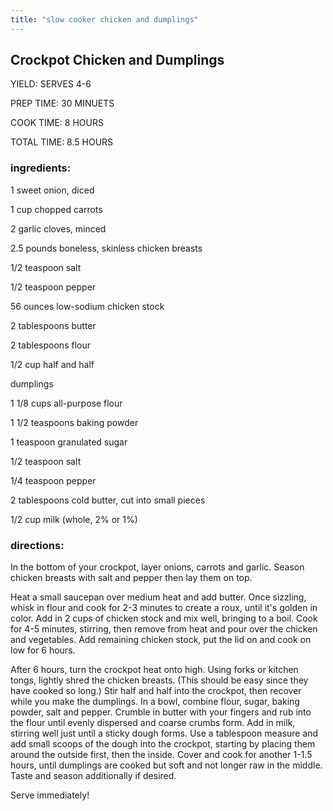 ```yaml
--- 
title: "slow cooker chicken and dumplings"
---
```

## Crockpot Chicken and Dumplings

YIELD: SERVES 4-6

PREP TIME: 30 MINUETS

COOK TIME: 8 HOURS

TOTAL TIME: 8.5 HOURS

### ingredients:

1 sweet onion, diced

1 cup chopped carrots

2 garlic cloves, minced

2.5 pounds boneless, skinless chicken breasts

1/2 teaspoon salt

1/2 teaspoon pepper

56 ounces low-sodium chicken stock

2 tablespoons butter

2 tablespoons flour

1/2 cup half and half

dumplings

1 1/8 cups all-purpose flour

1 1/2 teaspoons baking powder

1 teaspoon granulated sugar

1/2 teaspoon salt

1/4 teaspoon pepper

2 tablespoons cold butter, cut into small pieces

1/2 cup milk (whole, 2% or 1%)

### directions:

In the bottom of your crockpot, layer onions, carrots and garlic. Season chicken breasts with salt and pepper then lay them on top.

Heat a small saucepan over medium heat and add butter. Once sizzling, whisk in flour and cook for 2-3 minutes to create a roux, until it's golden in color. Add in 2 cups of chicken stock and mix well, bringing to a boil. Cook for 4-5 minutes, stirring, then remove from heat and pour over the chicken and vegetables. Add remaining chicken stock, put the lid on and cook on low for 6 hours.

After 6 hours, turn the crockpot heat onto high. Using forks or kitchen tongs, lightly shred the chicken breasts. (This should be easy since they have cooked so long.) Stir half and half into the crockpot, then recover while you make the dumplings. In a bowl, combine flour, sugar, baking powder, salt and pepper. Crumble in butter with your fingers and rub into the flour until evenly dispersed and coarse crumbs form. Add in milk, stirring well just until a sticky dough forms. Use a tablespoon measure and add small scoops of the dough into the crockpot, starting by placing them around the outside first, then the inside. Cover and cook for another 1-1.5 hours, until dumplings are cooked but soft and not longer raw in the middle. Taste and season additionally if desired.

Serve immediately! 
